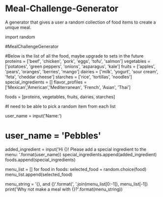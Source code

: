 # Meal-Challenge-Generator
A generator that gives a user a random collection of food items to create a unique meal. 


import random

#MealChallengeGenerator

#Below is the list of all the food, maybe upgrade to sets in the future
proteins = ['beef', 'chicken', 'pork', 'eggs', 'tofu', 'salmon']
vegetables = ['potatoes', 'green peppers', 'onions', 'asparagus', 'kale']
fruits = ['apples', 'pears', 'oranges', 'berries', 'mango']
dairies = ['milk', 'yogurt', 'sour cream', 'feta', 'cheddar cheese']
starches = ['rice', 'tortillas', 'noodles']
special_ingredients = []
flavor_profiles = ['Mexican','American','Mediterranean', 'French', 'Asian', 'Thai']

foods = [proteins, vegetables, fruits, dairies, starches]

#I need to be able to pick a random item from each list

user_name = input('Name:')
# user_name = 'Pebbles'
added_ingredient = input('Hi {}! Please add a special ingredient to the menu: '.format(user_name))
special_ingredients.append(added_ingredient)
foods.append(special_ingredients)

menu_list = []
for food in foods:
    selected_food = random.choice(food)
    menu_list.append(selected_food)

menu_string = '{}, and {}'.format(', '.join(menu_list[0:-1]), menu_list[-1])
print('Why not make a meal with {}?'.format(menu_string))
